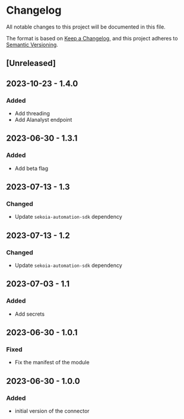 # Changelog

All notable changes to this project will be documented in this file.

The format is based on [Keep a Changelog](https://keepachangelog.com/en/1.0.0/),
and this project adheres to [Semantic Versioning](https://semver.org/spec/v2.0.0.html).

## [Unreleased]

## 2023-10-23 - 1.4.0

### Added

- Add threading
- Add AIanalyst endpoint

## 2023-06-30 - 1.3.1

### Added

- Add beta flag

## 2023-07-13 - 1.3

### Changed

- Update `sekoia-automation-sdk` dependency

## 2023-07-13 - 1.2

### Changed

- Update `sekoia-automation-sdk` dependency

## 2023-07-03 - 1.1

### Added

- Add secrets

## 2023-06-30 - 1.0.1

### Fixed

- Fix the manifest of the module

## 2023-06-30 - 1.0.0

### Added

- initial version of the connector
